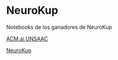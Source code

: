 # NeuroKup
Notebooks de los ganadores de NeuroKup

[ACM.ai UNSAAC](https://gatonymous.github.io/acm.ai-unsaac/)

[NeuroKup](https://gatonymous.github.io/acm.ai-unsaac/neurokup.html)
